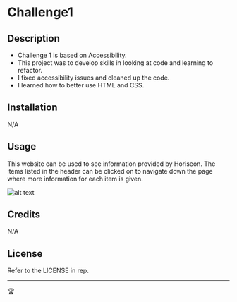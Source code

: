 # Challenge1

## Description
- Challenge 1 is based on Accessibility.
- This project was to develop skills in looking at code and learning to refactor.
- I fixed accessibility issues and cleaned up the code.
- I learned how to better use HTML and CSS.

## Installation

N/A

## Usage

This website can be used to see information provided by Horiseon. The items listed in the header can be clicked on to navigate down the page where more information for each item is given.

![alt text](assets/images/screenshot.png)

## Credits

N/A

## License

Refer to the LICENSE in rep.

---

🏆